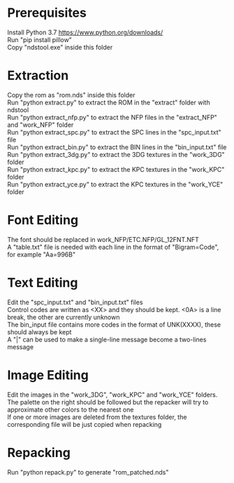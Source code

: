 # Prerequisites
Install Python 3.7 https://www.python.org/downloads/  
Run "pip install pillow"  
Copy "ndstool.exe" inside this folder  
# Extraction
Copy the rom as "rom.nds" inside this folder  
Run "python extract.py" to extract the ROM in the "extract" folder with ndstool  
Run "python extract_nfp.py" to extract the NFP files in the "extract_NFP" and "work_NFP" folder  
Run "python extract_spc.py" to extract the SPC lines in the "spc_input.txt" file  
Run "python extract_bin.py" to extract the BIN lines in the "bin_input.txt" file  
Run "python extract_3dg.py" to extract the 3DG textures in the "work_3DG" folder  
Run "python extract_kpc.py" to extract the KPC textures in the "work_KPC" folder  
Run "python extract_yce.py" to extract the KPC textures in the "work_YCE" folder  
# Font Editing
The font should be replaced in work_NFP/ETC.NFP/GL_12FNT.NFT  
A "table.txt" file is needed with each line in the format of "Bigram=Code", for example "Aa=996B"  
# Text Editing
Edit the "spc_input.txt" and "bin_input.txt" files  
Control codes are written as &lt;XX&gt; and they should be kept. &lt;0A&gt; is a line break, the other are currently unknown  
The bin_input file contains more codes in the format of UNK(XXXX), these should always be kept  
A "|" can be used to make a single-line message become a two-lines message  
# Image Editing
Edit the images in the "work_3DG", "work_KPC" and "work_YCE" folders. The palette on the right should be followed but the repacker will try to approximate other colors to the nearest one  
If one or more images are deleted from the textures folder, the corresponding file will be just copied when repacking  
# Repacking
Run "python repack.py" to generate "rom_patched.nds"  
